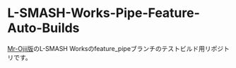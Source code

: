# L-SMASH-Works-Pipe-Feature-Auto-Builds

[Mr-Ojii版](https://github.com/Mr-Ojii/L-SMASH-Works)のL-SMASH Worksのfeature_pipeブランチのテストビルド用リポジトリです。
